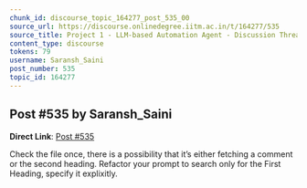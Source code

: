 ```yaml
---
chunk_id: discourse_topic_164277_post_535_00
source_url: https://discourse.onlinedegree.iitm.ac.in/t/164277/535
source_title: Project 1 - LLM-based Automation Agent - Discussion Thread [TDS Jan 2025]
content_type: discourse
tokens: 79
username: Saransh_Saini
post_number: 535
topic_id: 164277
---
```


## Post #535 by Saransh_Saini

**Direct Link**: [Post #535](https://discourse.onlinedegree.iitm.ac.in/t/164277/535)

Check the file once, there is a possibility that it’s either fetching a comment or the second heading. Refactor your prompt to search only for the First Heading, specify it explixitly.
